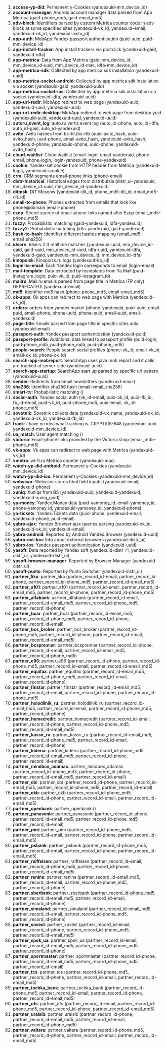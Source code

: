 1. **access-yp-did**: Permanent y-Cookies (yandexuid-mm_device_id)
1. **account-manager**: Android account manager data parsed from App Metrica (gaid-phone_md5, gaid-email_md5)
1. **adv-block**: Identifiers parsed by custom Metrica counter code in adv block at some specified sites (yandexuid-vk_id, yandexuid-email, yandexuid-ok_id, yandexuid-avito_id)
1. **app-auth**: MobApp Yandex passport authentication (puid-uuid, puid-mm_device_id)
1. **app-install-tracker**: App install trackers via postclick (yandexuid-gaid, yandexuid-idfa)
1. **app-metrica**: Data from App Metrica (gaid-mm_device_id, mm_device_id-uuid, mm_device_id-mac, idfa-mm_device_id)
1. **app-metrica-sdk**: Collected by app metrica sdk installation (yandexuid-uuid)
1. **app-metrica-socket-android**: Collected by app metrica sdk installation via socket (yandexuid-gaid, yandexuid-uuid)
1. **app-metrica-socket-ios**: Collected by app metrica sdk installation via socket (yandexuid-idfa, yandexuid-uuid)
1. **app-url-redir**: MobApp redirect to web page (yandexuid-uuid, yandexuid-uuid, yandexuid-uuid)
1. **app-url-redir-desktop**: MobApp redirect to web page from desktop yuid (yandexuid-uuid, yandexuid-uuid, yandexuid-uuid)
1. **autoru_event_log**: auto.ru vertis event log (auto_id-phone, auto_id-idfa, auto_id-gaid, auto_id-yandexuid)
1. **avito**: Avito hashes from bs-hit/bs-rtb (uuid-avito_hash, uuid-avito_hash, uuid-phone, email-avito_hash, yandexuid-avito_hash, yandexuid-phone, yandexuid-phone, uuid-phone, yandexuid-avito_hash)
1. **cloud-waitlist**: Cloud waitlist (email-login, email-yandexuid, phone-email, phone-login, login-yandexuid, phone-yandexuid)
1. **cookie**: Yandex-set cookie from HTTP header from Metrica (yandexuid-login, yandexuid-icookie)
1. **crm**: CRM segments email-phone links (phone-email)
1. **distr-historical**: Historical edges from distributsia (distr_ui-yandexuid, mm_device_id-uuid, mm_device_id-yandexuid)
1. **ditmsk**: DIT Moscow (yandexuid-dit_id, phone_md5-dit_id, email_md5-dit_id)
1. **email-to-phone**: Phones extracted from emails that look like phone@domain (email-phone)
1. **ezep**: Secret source of email-phone links named after Ezep (email_md5-phone_md5)
1. **fuzzy**: Probabilistic matching (gaid-yandexuid, idfa-yandexuid)
1. **fuzzy2**: Probabilistic matching (idfa-yandexuid, gaid-yandexuid)
1. **hash-to-hash**: Identifier different hashes mapping (email_md5-email_sha256)
1. **idserv**: Idserv 2.0 realtime matches (yandexuid-uuid, mm_device_id-gaid, gaid-uuid, mm_device_id-uuid, idfa-uuid, yandexuid-idfa, yandexuid-gaid, yandexuid-mm_device_id, mm_device_id-idfa)
1. **kinopoisk**: Kinopoisk.ru logs (yandexuid-kp_id)
1. **login-to-email**: Each Yandex login corresponds to email (login-email)
1. **mail-template**: Data extracted by teamplates from Ya.Mail (puid-instagram_login, puid-vk_id, puid-instagram_id)
1. **mailru**: Mail.ru emails parsed from page title in Metrica (FP only). DEPRECATED! (yandexuid-email)
1. **md5**: Identifier md5 hash (phone-phone_md5, email-email_md5)
1. **ok-apps**: Ok apps can redirect to web page with Metrica (yandexuid-ok_id)
1. **orders**: orders from yandex market (phone-yandexuid, puid-uuid, email-puid, email-phone, phone-uuid, phone-puid, email-uuid, email-yandexuid)
1. **page-title**: Emails parsed from page title in specific sites only (yandexuid-email)
1. **passport-auth**: Yandex passport authentication (yandexuid-puid)
1. **passport-profile**: Additional data linked to passport profile (puid-login, puid-phone_md5, puid-phone_md5, puid-phone_md5)
1. **people-search**: People search social profiles (phone-vk_id, email-vk_id, email-ok_id, phone-ok_id)
1. **search-app-mobreport**: SearchApp uses java mob report and it calls are tracked at server-side (yandexuid-uuid)
1. **search-app-startup**: SearchApp start up parsed by specific url pattern (yandexuid-uuid)
1. **sender**: Redirects from email newsletters (yandexuid-email)
1. **sha256**: Identifier sha256 hash (email-email_sha256)
1. **smart-tv**: Probabilistic matching ()
1. **social-auth**: Yandex social auth (vk_id-email, puid-ok_id, puid-fb_id, fb_id-email, puid-vk_id, puid-phone_md5, puid-email, vk_id-phone_md5)
1. **sovetnik**: Sovetnik collects data (yandexuid-vk_name, yandexuid-ok_id, yandexuid-vk_id, yandexuid-fb_id)
1. **track**: I have no idea what tracking is. CRYPTAIS-648 (yandexuid-uuid, yandexuid-mm_device_id)
1. **ua_match**: User agent matching ()
1. **victoria**: Email-phone links provided by the Victoria shop (email_md5-phone_md5)
1. **vk-apps**: Vk apps can redirect to web page with Metrica (yandexuid-vk_id)
1. **vmetro**: wi-fi.ru Metrica counter (yandexuid-mac)
1. **watch-yp-did-android**: Permanent y-Cookies (yandexuid-mm_device_id)
1. **watch-yp-did-ios**: Permanent y-Cookies (yandexuid-mm_device_id)
1. **webvisor**: Webvisor stores html field inputs (yandexuid-email, yandexuid-phone)
1. **xuniq**: Xuniqs from BS (yandexuid-uuid, yandexuid-yandexuid, yandexuid-xuniq_guid)
1. **ya-money**: Yandex.Money data (puid-yamoney_id, email-yamoney_id, phone-yamoney_id, yandexuid-yamoney_id, yandexuid-phone)
1. **ya-tickets**: Yandex.Tickets data (puid-phone, yandexuid-email, yandexuid-phone, puid-email)
1. **yabro-ajax**: Yandex.Browser ajax queries parsing (yandexuid-ok_id, yandexuid-vk_id, yandexuid-email)
1. **yabro-android**: Reported by Android Yandex.Browser (yandexuid-uuid)
1. **yabro-ext-bro**: Info about external browsers (yandexuid-distr_ui)
1. **yabro-ios**: Yandex passport authentication (yandexuid-uuid)
1. **yasoft**: Data reported by Yandex soft (yandexuid-distr_r1, yandexuid-distr_ui, yandexuid-distr_ui)
1. **yasoft-browser-manager**: Reported by Browser Manager (yandexuid-distr_ui)
1. **yasoft-punto**: Reported by Punto Switcher (yandexuid-distr_ui)
1. **partner_5ka**: partner_5ka (partner_record_id-email, partner_record_id-phone, partner_record_id-phone_md5, partner_record_id-email_md5)
1. **partner_a101**: partner_a101 (partner_record_id-email, partner_record_id-email_md5, partner_record_id-phone, partner_record_id-phone_md5)
1. **partner_alfabank**: partner_alfabank (partner_record_id-email, partner_record_id-email_md5, partner_record_id-phone_md5, partner_record_id-phone)
1. **partner_bcar**: partner_bcar (partner_record_id-email_md5, partner_record_id-phone_md5, partner_record_id-phone, partner_record_id-email)
1. **partner_bcs_broker**: partner_bcs_broker (partner_record_id-phone_md5, partner_record_id-phone, partner_record_id-email, partner_record_id-email_md5)
1. **partner_bcspremier**: partner_bcspremier (partner_record_id-phone, partner_record_id-email, partner_record_id-email_md5, partner_record_id-phone_md5)
1. **partner_e96**: partner_e96 (partner_record_id-phone, partner_record_id-phone_md5, partner_record_id-email, partner_record_id-email_md5)
1. **partner_equifax**: partner_equifax (partner_record_id-email_md5, partner_record_id-phone_md5, partner_record_id-email, partner_record_id-phone)
1. **partner_finstar**: partner_finstar (partner_record_id-email_md5, partner_record_id-email, partner_record_id-phone, partner_record_id-phone_md5)
1. **partner_holodilnik_ru**: partner_holodilnik_ru (partner_record_id-email_md5, partner_record_id-email, partner_record_id-phone_md5, partner_record_id-phone)
1. **partner_homecredit**: partner_homecredit (partner_record_id-email, partner_record_id-phone, partner_record_id-phone_md5, partner_record_id-email_md5)
1. **partner_kassir_ru**: partner_kassir_ru (partner_record_id-email_md5, partner_record_id-phone_md5, partner_record_id-email, partner_record_id-phone)
1. **partner_kideria**: partner_kideria (partner_record_id-phone_md5, partner_record_id-email_md5, partner_record_id-phone, partner_record_id-email)
1. **partner_mindbox_adamas**: partner_mindbox_adamas (partner_record_id-phone_md5, partner_record_id-phone, partner_record_id-email_md5, partner_record_id-email)
1. **partner_obi**: partner_obi (partner_record_id-phone, partner_record_id-email_md5, partner_record_id-phone_md5, partner_record_id-email)
1. **partner_okb**: partner_okb (partner_record_id-phone_md5, partner_record_id-phone, partner_record_id-email, partner_record_id-email_md5)
1. **partner_openbank**: partner_openbank ()
1. **partner_panasonic**: partner_panasonic (partner_record_id-phone, partner_record_id-email_md5, partner_record_id-phone_md5, partner_record_id-email)
1. **partner_pmi**: partner_pmi (partner_record_id-phone_md5, partner_record_id-email, partner_record_id-phone, partner_record_id-email_md5)
1. **partner_psbank**: partner_psbank (partner_record_id-phone_md5, partner_record_id-email, partner_record_id-phone, partner_record_id-email_md5)
1. **partner_raiffeisen**: partner_raiffeisen (partner_record_id-email, partner_record_id-phone_md5, partner_record_id-phone, partner_record_id-email_md5)
1. **partner_renins**: partner_renins (partner_record_id-email_md5, partner_record_id-email, partner_record_id-phone_md5, partner_record_id-phone)
1. **partner_sberbank**: partner_sberbank (partner_record_id-phone_md5, partner_record_id-email_md5, partner_record_id-email, partner_record_id-phone)
1. **partner_simaland**: partner_simaland (partner_record_id-email_md5, partner_record_id-email, partner_record_id-phone_md5, partner_record_id-phone)
1. **partner_sovest**: partner_sovest (partner_record_id-email, partner_record_id-phone, partner_record_id-phone_md5, partner_record_id-email_md5)
1. **partner_spok_ua**: partner_spok_ua (partner_record_id-email, partner_record_id-email_md5, partner_record_id-phone_md5, partner_record_id-phone)
1. **partner_sportmaster**: partner_sportmaster (partner_record_id-phone, partner_record_id-email_md5, partner_record_id-phone_md5, partner_record_id-email)
1. **partner_tcs**: partner_tcs (partner_record_id-phone_md5, partner_record_id-phone, partner_record_id-email, partner_record_id-email_md5)
1. **partner_tochka_bank**: partner_tochka_bank (partner_record_id-phone_md5, partner_record_id-email, partner_record_id-phone, partner_record_id-email_md5)
1. **partner_ufs**: partner_ufs (partner_record_id-email, partner_record_id-phone_md5, partner_record_id-phone, partner_record_id-email_md5)
1. **partner_uralsib**: partner_uralsib (partner_record_id-phone, partner_record_id-email_md5, partner_record_id-email, partner_record_id-phone_md5)
1. **partner_valtera**: partner_valtera (partner_record_id-phone_md5, partner_record_id-phone, partner_record_id-email, partner_record_id-email_md5)

